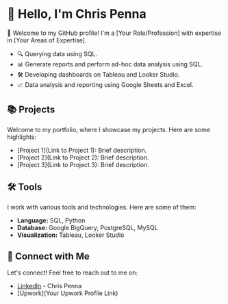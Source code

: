 # 👋 Hello, I'm Chris Penna

🚀 Welcome to my GitHub profile! I'm a [Your Role/Profession] with expertise in [Your Areas of Expertise]. 

- 🔍 Querying data using SQL.
- 📊 Generate reports and perform ad-hoc data analysis using SQL.
- 🛠️ Developing dashboards on Tableau and Looker Studio.
- 📈 Data analysis and reporting using Google Sheets and Excel.

## 📚 Projects

Welcome to my portfolio, where I showcase my projects. Here are some highlights:

- [Project 1](Link to Project 1): Brief description.
- [Project 2](Link to Project 2): Brief description.
- [Project 3](Link to Project 3): Brief description.

## 🛠️ Tools

I work with various tools and technologies. Here are some of them:

- **Language:** SQL, Python
- **Database:** Google BigQuery, PostgreSQL, MySQL
- **Visualization:** Tableau, Looker Studio

## 👋 Connect with Me

Let's connect! Feel free to reach out to me on:

- [LinkedIn](https://www.linkedin.com/in/chris-penna-0b524226b/) - Chris Penna
- [Upwork](Your Upwork Profile Link)

